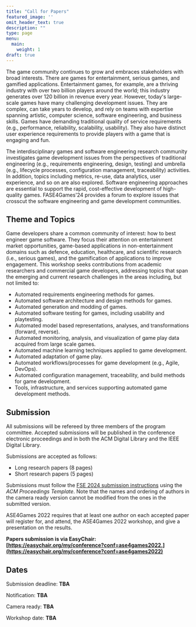 ```yaml
---
title: "Call for Papers"
featured_image: ''
omit_header_text: true
description: ""
type: page
menu:
  main:
    weight: 1
draft: true
---
```


The game community continues to grow and embraces stakeholders with broad interests. There are games for entertainment, serious games, and gamified applications. Entertainment games, for example, are a thriving industry with over two billion players around the world; this industry generates over 120 billion in revenue every year. However, today's large-scale games have many challenging development issues. They are complex, can take years to develop, and rely on teams with expertise spanning artistic, computer science, software engineering, and business skills. Games have demanding traditional quality of service requirements (e.g., performance, reliability, scalability, usability). They also have distinct user experience requirements to provide players with a game that is engaging and fun.

The interdisciplinary games and software engineering research community investigates game development issues from the perspectives of traditional engineering (e.g., requirements engineering, design, testing) and umbrella (e.g., lifecycle processes, configuration management, traceability) activities. In addition, topics including metrics, re-use, data analytics, user experience, and so on are also explored. Software engineering approaches are essential to support the rapid, cost-effective development of high-quality games. FASE4Games'24 provides a forum to explore issues that crosscut the software engineering and game development communities. 

## Theme and Topics

Game developers share a common community of interest: how to best engineer game software. They focus their attention on entertainment market opportunities, game-based applications in non-entertainment domains such as defence, education, healthcare, and scientific research (i.e., serious games), and the gamification of applications to improve engagement. This workshop seeks contributions from academic researchers and commercial game developers, addressing topics that span the emerging and current research challenges in the areas including, but not limited to:

* Automated requirements engineering methods for games.
* Automated software architecture and design methods for games.
* Automated generation and modding of games.
* Automated software testing for games, including usability and playtesting.
* Automated model based representations, analyses, and transformations (forward, reverse).
* Automated monitoring, analysis, and visualization of game play data acquired from large scale games.
* Automated machine learning techniques applied to game development.
* Automated adaptation of game play.
* Automated workflows/processes for game development (e.g., Agile, DevOps).
* Automated configuration management, traceability, and build methods for game development.
* Tools, infrastructure, and services supporting automated game development methods.

## Submission

All submissions will be refereed by three members of the program committee. Accepted submissions will be published in the conference electronic proceedings and in both the ACM Digital Library and the IEEE Digital Library.

Submissions are accepted as follows:
* Long research papers (8 pages)
* Short research papers (5 pages)

Submissions must follow the  [FSE 2024 submission instructions](?) using the *ACM Proceedings Template*. Note that the names and ordering of authors in the camera ready version cannot be modified from the ones in the submitted version.

ASE4Games 2022 requires that at least one author on each accepted paper will register for, and attend, the ASE4Games 2022 workshop, and give a presentation on the results.

**Papers submission is via EasyChair: [https://easychair.org/my/conference?conf=ase4games2022.](https://easychair.org/my/conference?conf=ase4games2022)**

## Dates

Submission deadline: **TBA**

Notification: **TBA**

Camera ready: **TBA**

Workshop date: **TBA**